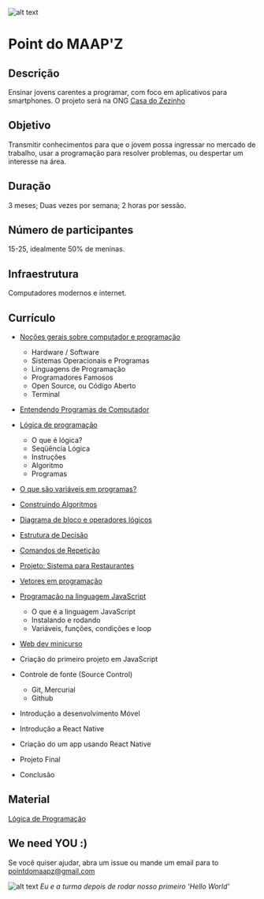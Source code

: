 ![alt text](https://s3.amazonaws.com/opensourceprojects/maapz-logo.png)
# Point do MAAP'Z 

## Descrição
Ensinar jovens carentes a programar, com foco em aplicativos para smartphones. O projeto será na ONG [Casa do Zezinho](http://casadozezinho.org.br)

## Objetivo
Transmitir conhecimentos para que o jovem possa ingressar no mercado de trabalho, usar a programação para resolver problemas, ou despertar um interesse na área. 

## Duração
3 meses; Duas vezes por semana; 2 horas por sessão.

## Número de participantes
15-25, idealmente 50% de meninas.

## Infraestrutura
Computadores modernos e internet.

## Currículo

- [Noções gerais sobre computador e programação](https://drive.google.com/file/d/0B5rJcGaAXTjVcHg2RHVmcDhNcWM/view?usp=sharing)
  - Hardware / Software
  - Sistemas Operacionais e Programas
  - Linguagens de Programação
  - Programadores Famosos
  - Open Source, ou Código Aberto
  - Terminal
  
- [Entendendo Programas de Computador](https://drive.google.com/open?id=0B5rJcGaAXTjVVkphUDJzeVdKOWM)

- [Lógica de programação](https://drive.google.com/file/d/0B5rJcGaAXTjVYTBzYUFUT3BkYUk/view?usp=sharing)
  - O que é lógica?
  - Seqüência Lógica
  - Instruções
  - Algoritmo
  - Programas
  
- [O que são variáveis em programas?](https://drive.google.com/open?id=0B5rJcGaAXTjVR3FjNW5LNzJtY00)

- [Construindo Algoritmos](https://drive.google.com/open?id=0B5rJcGaAXTjVSEJubTY3ZFBHLVU)

- [Diagrama de bloco e operadores lógicos](https://drive.google.com/open?id=0B5rJcGaAXTjVb3dNNkxWWUVxSmM)

- [Estrutura de Decisão](https://drive.google.com/open?id=0B5rJcGaAXTjVSnhFRkhvWWE2RTA)

- [Comandos de Repetição](https://drive.google.com/open?id=0B5rJcGaAXTjVeFVuTzhfS2piamM)

- [Projeto: Sistema para Restaurantes](https://drive.google.com/open?id=0B5rJcGaAXTjVV05pVGJJR1BlRms)

- [Vetores em programação](https://drive.google.com/open?id=0B5rJcGaAXTjVdjN3UUlBZkpaQTA)

- [Programação na linguagem JavaScript](https://drive.google.com/open?id=0B5rJcGaAXTjVUHFDMDFYTnB3cUU)
  - O que é a linguagem JavaScript
  - Instalando e rodando
  - Variáveis, funções, condições e loop
  
- [Web dev minicurso](https://drive.google.com/open?id=0B5rJcGaAXTjVVThuRW9YX2FMRHM)

- Criação do primeiro projeto em JavaScript 
- Controle de fonte (Source Control)	
  - Git, Mercurial
  - Github		
- Introdução a desenvolvimento Móvel
- Introdução a React Native
- Criação do um app usando React Native 
- Projeto Final 
- Conclusão

## Material

[Lógica de Programação](http://www.inf.ufsc.br/~vania.bogorny/teaching/ine5231/Logica.pdf)


## We need YOU :) 

Se você quiser ajudar, abra um issue ou mande um email para to pointdomaapz@gmail.com

![alt text](https://s3.amazonaws.com/opensourceprojects/IMG_2230.JPG)
*Eu e a turma depois de rodar nosso primeiro 'Hello World'*
